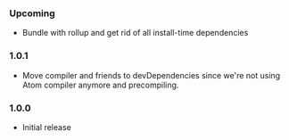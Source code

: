 ### Upcoming

- Bundle with rollup and get rid of all install-time dependencies

### 1.0.1

- Move compiler and friends to devDependencies since we're not using Atom compiler anymore and precompiling.

### 1.0.0

- Initial release
